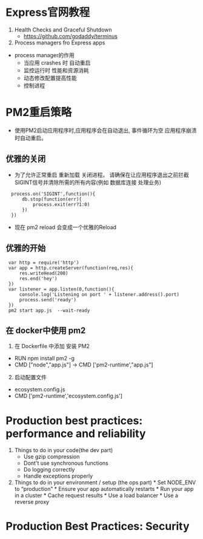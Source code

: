 # Express官网教程
1. Health Checks and Graceful Shutdown
   * https://github.com/godaddy/terminus
2. Process managers fro Express apps
* process manager的作用
    - 当应用 crashes 时 自动重启
    - 监控运行时 性能和资源消耗
    - 动态修改配置提高性能
    - 控制进程




 # PM2重启策略
 * 使用PM2启动应用程序时,应用程序会在自动退出, 事件循环为空 应用程序崩溃时自动重启。   
 ## 优雅的关闭
 * 为了允许正常重启 重新加载 关闭进程。 请确保在让应用程序退出之前拦截 SIGINT信号并清除所需的所有内容(例如 数据库连接  处理业务)
 ```
   process.on('SIGINT',function(){
       db.stop(function(err){
           process.exit(err?1:0)
       })
   })
 ```
 * 现在 pm2 reload 会变成一个优雅的Reload

 ## 优雅的开始
 ```
  var http = require('http')
  var app = http.createServer(function(req,res){
      res.writeHead(200)
      res.end('hey')
  })
  var listener = app.listen(0,function(){
      console.log('Listening on port ' + listener.address().port)
      process.send('ready')
  })
  pm2 start app.js  --wait-ready
 ```
 ## 在 docker中使用 pm2
 1. 在 Dockerfile 中添加 安装 PM2
 * RUN npm install pm2 -g 
 * CMD ["node","app.js"]  ->  CMD ['pm2-runtime',"app.js"]
 2. 启动配置文件
 * ecosystem.config.js
 * CMD ['pm2-runtime','ecosystem.config.js']


 # Production best practices: performance and reliability
 1. Things to do in your code(the dev part)
    * Use gzip compression
    * Dont't use synchronous functions
    * Do logging correctly
    * Handle exceptions properly
 2.  Things to do in your environment / setup (the ops part)
    * Set NODE_ENV to “production”
    * Ensure your app automatically restarts
    * Run your app in a cluster
    * Cache request results
    * Use a load balancer
    * Use a reverse proxy


# Production Best Practices: Security   


